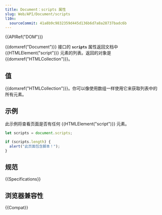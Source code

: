 ```yaml
---
title: Document：scripts 属性
slug: Web/API/Document/scripts
l10n:
  sourceCommit: 41a8b9c9832359d445d136b6d7a8a28737badc6b
---
```


{{APIRef("DOM")}}

{{domxref("Document")}} 接口的 **`scripts`** 属性返回文档中 {{HTMLElement("script")}} 元素的列表。返回的对象是 {{domxref("HTMLCollection")}}。

## 值

{{domxref("HTMLCollection")}}。你可以像使用数组一样使用它来获取列表中的所有元素。

## 示例

此示例将查看页面是否有任何 {{HTMLElement("script")}} 元素。

```js
let scripts = document.scripts;

if (scripts.length) {
  alert("此页面包含脚本！");
}
```

## 规范

{{Specifications}}

## 浏览器兼容性

{{Compat}}
